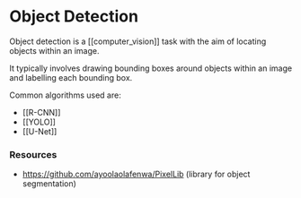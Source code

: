 # Object Detection

Object detection is a [[computer_vision]] task with the aim of locating objects within an image.

It typically involves drawing bounding boxes around objects within an image and labelling each bounding box.

Common algorithms used are:

- [[R-CNN]]
- [[YOLO]]
- [[U-Net]]

### Resources

- https://github.com/ayoolaolafenwa/PixelLib (library for object segmentation)
